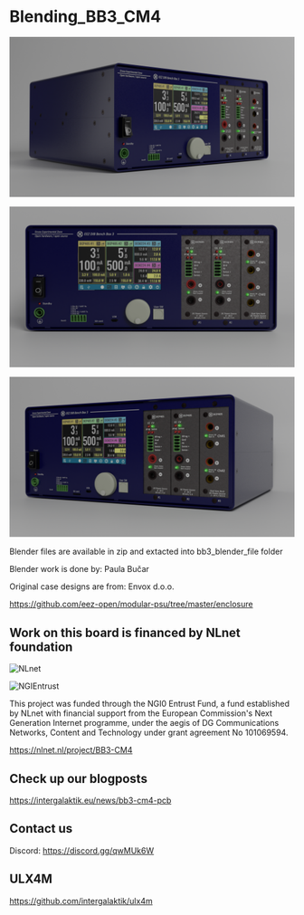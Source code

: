 # Blending_BB3_CM4

![BB3_CM4_1](https://github.com/intergalaktik/Blending_BB3_CM4/blob/main/render_1.png)

![BB3_CM4_2](https://github.com/intergalaktik/Blending_BB3_CM4/blob/main/render_2.png)

![BB3_CM4_3](https://github.com/intergalaktik/Blending_BB3_CM4/blob/main/render_3.png)



Blender files are available in zip and extacted into bb3_blender_file folder

Blender work is done by: Paula Bučar

Original case designs are from: Envox d.o.o.

https://github.com/eez-open/modular-psu/tree/master/enclosure

## Work on this board is financed by NLnet foundation

![NLnet](https://nlnet.nl/logo/banner.png)

![NGIEntrust](https://nlnet.nl/image/logos/NGI0Entrust_tag.svg)

This project was funded through the NGI0 Entrust Fund, a fund established by NLnet with financial support from the European Commission's Next Generation Internet programme, under the aegis of DG Communications Networks, Content and Technology under grant agreement No 101069594.

https://nlnet.nl/project/BB3-CM4

## Check up our blogposts

https://intergalaktik.eu/news/bb3-cm4-pcb

## Contact us

Discord: https://discord.gg/qwMUk6W

## ULX4M

https://github.com/intergalaktik/ulx4m